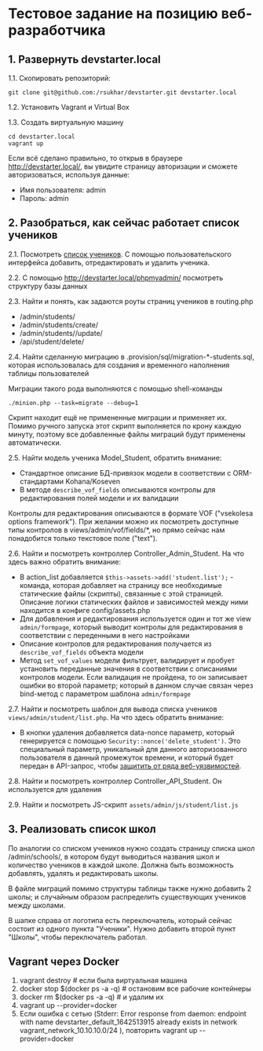 # Тестовое задание на позицию веб-разработчика

## 1. Развернуть devstarter.local

1.1. Скопировать репозиторий:

```shell script
git clone git@github.com:/rsukhar/devstarter.git devstarter.local
```

1.2. Установить Vagrant и Virtual Box

1.3. Создать виртуальную машину

```shell script
cd devstarter.local
vagrant up
```

Если всё сделано правильно, то открыв в браузере http://devstarter.local/, вы увидите страницу авторизации и сможете авторизоваться, используя данные:

* Имя пользователя: admin
* Пароль: admin

## 2. Разобраться, как сейчас работает список учеников

2.1. Посмотреть [список учеников](http://devstarter.local/admin/students/). С помощью пользовательского интерфейса добавить, отредактировать и удалить ученика.

2.2. С помощью http://devstarter.local/phpmyadmin/ посмотреть структуру базы данных

2.3. Найти и понять, как задаются роуты страниц учеников в routing.php 

* /admin/students/
* /admin/students/create/
* /admin/students/<id>/update/
* /api/student/delete/<id>

2.4. Найти сделанную миграцию в .provision/sql/migration-*-students.sql, которая использовалась для создания и временного наполнения таблицы пользователей

Миграции такого рода выполняются с помощью shell-команды

```shell script
./minion.php --task=migrate --debug=1
```

Скрипт находит ещё не примененные миграции и применяет их. Помимо ручного запуска этот скрипт выполняется по крону каждую минуту, поэтому все добавленные файлы миграций будут применены автоматически.

2.5. Найти модель ученика Model_Student, обратить внимание:

* Стандартное описание БД-привязок модели в соответствии с ORM-стандартами Kohana/Koseven
* В методе `describe_vof_fields` описываются контролы для редактирования полей модели и их валидации

Контролы для редактирования описываются в формате VOF ("vsekolesa options framework"). При желании можно их посмотреть доступные типы контролов в views/admin/vof/fields/*, но прямо сейчас нам понадобится только текстовое поле ("text").

2.6. Найти и посмотреть контроллер Controller_Admin_Student. На что здесь важно обратить внимание:

* В action_list добавляется `$this->assets->add('student.list');` - команда, которая добавляет на страницу все необходимые статические файлы (скрипты), связанные с этой страницей. Описание логики статических файлов и зависимостей между ними находится в конфиге config/assets.php
* Для добавления и редактирования используется один и тот же view `admin/formpage`, который выводит контролы для редактирования в соответствии с переденными в него настройками
* Описание контролов для редактирования получается из `describe_vof_fields` объекта модели
* Метод `set_vof_values` модели фильтрует, валидирует и пробует установить переданные значения в соответствии с описаниями контролов модели. Если валидация не пройдена, то он записывает ошибки во второй параметр; который в данном случае связан через bind-метод с параметром шаблона `admin/formpage`

2.7. Найти и посмотреть шаблон для вывода списка учеников `views/admin/student/list.php`. На что здесь обратить внимание:

* В кнопки удаления добавляется data-nonce параметр, который генерируется с помощью `Security::nonce('delete_student')`. Это специальный параметр, уникальный для данного авторизованного пользователя в данный промежуток времени, и который будет передан в API-запрос, чтобы [защитить от ряда веб-уязвимостей](https://www.hypr.com/nonce/).

2.8. Найти и посмотреть контроллер Controller_API_Student. Он используется для удаления

2.9. Найти и посмотреть JS-скрипт `assets/admin/js/student/list.js`

## 3. Реализовать список школ

По аналогии со списком учеников нужно создать страницу списка школ /admin/schools/, в котором будут выводиться названия школ и количество учеников в каждой школе. Должна быть возможность добавлять, удалять и редактировать школы.

В файле миграций помимо структуры таблицы также нужно добавить 2 школы; и случайным образом распределить существующих учеников между школами.

В шапке справа от логотипа есть переключатель, который сейчас состоит из одного пункта "Ученики". Нужно добавить второй пункт "Школы", чтобы переключатель работал.

## Vagrant через Docker

1. vagrant destroy # если была виртуальная машина
2. docker stop $(docker ps -a -q) # остановим все рабочие контейнеры
3. docker rm $(docker ps -a -q) # и удалим их
4. vagrant up --provider=docker
5. Если ошибка с сетью (Stderr: Error response from daemon: endpoint with name devstarter_default_1642513915 already exists in network vagrant_network_10.10.10.0/24
   ), повторить vagrant up --provider=docker